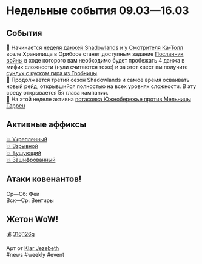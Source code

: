 # Недельные события 09.03—16.03

## События
📅 Начинается [неделя данжей Shadowlands](https://ru.wowhead.com/event=1217) и у [Смотрителя Ка-Толл](https://ru.wowhead.com/npc=166307) возле Хранилища в Орибосе станет доступным задание [Посланник войны](https://ru.wowhead.com/quest=62638) в ходе которого вам необходимо будет пробежать 4 данжа в мифик сложности (нули считаются тоже) и за этот квест вы получите [сундук с куском гира из Гробницы](https://ru.wowhead.com/item=191041/).  
📅 Продолжается третий сезон Shadowlands и самое время осваивать новый рейд, открывшийся полностью на всех уровнях сложности. В эту среду открывается 5я глава кампании.  
📅 На этой неделе активна [потасовка Южнобережье против Мельницы Таррен](https://ru.wowhead.com/event=662)

## Активные аффиксы
<a href="https://ru.wowhead.com/affix=10/">💥 Укрепленный</a>  
<a href="https://ru.wowhead.com/affix=11/">💥 Взрывной</a>  
<a href="https://ru.wowhead.com/affix=124/">💥 Бушующий</a>  
<a href="https://ru.wowhead.com/affix=130/">💥 Зашифрованный</a>  

## Атаки ковенантов!
Ср—Сб: Феи  
Вск—Ср: Вентиры  

## Жетон WoW!
💰 [316,126g](https://wowtokenprices.com/EU)

Арт от [Klar Jezebeth](https://www.artstation.com/klar_jezebeth)  
#news #weekly #event
